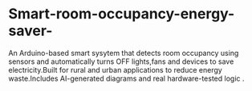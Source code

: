 # Smart-room-occupancy-energy-saver-
An Arduino-based smart sysytem that detects room occupancy using sensors and automatically turns OFF lights,fans and devices to save electricity.Built for rural and urban applications to reduce energy waste.Includes AI-generated diagrams and real hardware-tested logic .
